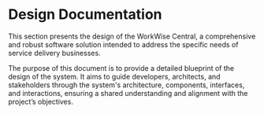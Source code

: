 # Design Documentation 

This section presents the design of the WorkWise Central, a comprehensive and robust software solution intended to address the specific needs of service delivery businesses. 

The purpose of this document is to provide a detailed blueprint of the design of the system. It aims to guide developers, architects, and stakeholders through the system's architecture, components, interfaces, and interactions, ensuring a shared understanding and alignment with the project’s objectives.
